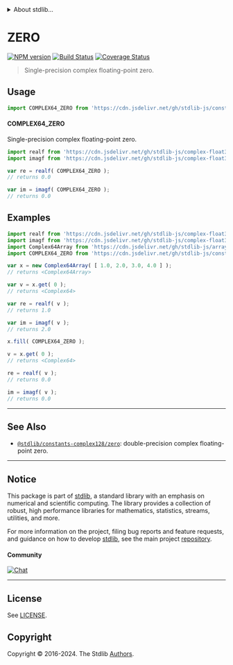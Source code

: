 <!--

@license Apache-2.0

Copyright (c) 2024 The Stdlib Authors.

Licensed under the Apache License, Version 2.0 (the "License");
you may not use this file except in compliance with the License.
You may obtain a copy of the License at

   http://www.apache.org/licenses/LICENSE-2.0

Unless required by applicable law or agreed to in writing, software
distributed under the License is distributed on an "AS IS" BASIS,
WITHOUT WARRANTIES OR CONDITIONS OF ANY KIND, either express or implied.
See the License for the specific language governing permissions and
limitations under the License.

-->


<details>
  <summary>
    About stdlib...
  </summary>
  <p>We believe in a future in which the web is a preferred environment for numerical computation. To help realize this future, we've built stdlib. stdlib is a standard library, with an emphasis on numerical and scientific computation, written in JavaScript (and C) for execution in browsers and in Node.js.</p>
  <p>The library is fully decomposable, being architected in such a way that you can swap out and mix and match APIs and functionality to cater to your exact preferences and use cases.</p>
  <p>When you use stdlib, you can be absolutely certain that you are using the most thorough, rigorous, well-written, studied, documented, tested, measured, and high-quality code out there.</p>
  <p>To join us in bringing numerical computing to the web, get started by checking us out on <a href="https://github.com/stdlib-js/stdlib">GitHub</a>, and please consider <a href="https://opencollective.com/stdlib">financially supporting stdlib</a>. We greatly appreciate your continued support!</p>
</details>

# ZERO

[![NPM version][npm-image]][npm-url] [![Build Status][test-image]][test-url] [![Coverage Status][coverage-image]][coverage-url] <!-- [![dependencies][dependencies-image]][dependencies-url] -->

> Single-precision complex floating-point zero.



<section class="usage">

## Usage

```javascript
import COMPLEX64_ZERO from 'https://cdn.jsdelivr.net/gh/stdlib-js/constants-complex64-zero@v0.2.2-deno/mod.js';
```

#### COMPLEX64_ZERO

Single-precision complex floating-point zero.

```javascript
import realf from 'https://cdn.jsdelivr.net/gh/stdlib-js/complex-float32-real@deno/mod.js';
import imagf from 'https://cdn.jsdelivr.net/gh/stdlib-js/complex-float32-imag@deno/mod.js';

var re = realf( COMPLEX64_ZERO );
// returns 0.0

var im = imagf( COMPLEX64_ZERO );
// returns 0.0
```

</section>

<!-- /.usage -->

<section class="examples">

## Examples

<!-- eslint no-undef: "error" -->

```javascript
import realf from 'https://cdn.jsdelivr.net/gh/stdlib-js/complex-float32-real@deno/mod.js';
import imagf from 'https://cdn.jsdelivr.net/gh/stdlib-js/complex-float32-imag@deno/mod.js';
import Complex64Array from 'https://cdn.jsdelivr.net/gh/stdlib-js/array-complex64@deno/mod.js';
import COMPLEX64_ZERO from 'https://cdn.jsdelivr.net/gh/stdlib-js/constants-complex64-zero@v0.2.2-deno/mod.js';

var x = new Complex64Array( [ 1.0, 2.0, 3.0, 4.0 ] );
// returns <Complex64Array>

var v = x.get( 0 );
// returns <Complex64>

var re = realf( v );
// returns 1.0

var im = imagf( v );
// returns 2.0

x.fill( COMPLEX64_ZERO );

v = x.get( 0 );
// returns <Complex64>

re = realf( v );
// returns 0.0

im = imagf( v );
// returns 0.0
```

</section>

<!-- /.examples -->

<!-- Section for related `stdlib` packages. Do not manually edit this section, as it is automatically populated. -->

<section class="related">

* * *

## See Also

-   <span class="package-name">[`@stdlib/constants-complex128/zero`][@stdlib/constants/complex128/zero]</span><span class="delimiter">: </span><span class="description">double-precision complex floating-point zero.</span>

</section>

<!-- /.related -->

<!-- Section for all links. Make sure to keep an empty line after the `section` element and another before the `/section` close. -->


<section class="main-repo" >

* * *

## Notice

This package is part of [stdlib][stdlib], a standard library with an emphasis on numerical and scientific computing. The library provides a collection of robust, high performance libraries for mathematics, statistics, streams, utilities, and more.

For more information on the project, filing bug reports and feature requests, and guidance on how to develop [stdlib][stdlib], see the main project [repository][stdlib].

#### Community

[![Chat][chat-image]][chat-url]

---

## License

See [LICENSE][stdlib-license].


## Copyright

Copyright &copy; 2016-2024. The Stdlib [Authors][stdlib-authors].

</section>

<!-- /.stdlib -->

<!-- Section for all links. Make sure to keep an empty line after the `section` element and another before the `/section` close. -->

<section class="links">

[npm-image]: http://img.shields.io/npm/v/@stdlib/constants-complex64-zero.svg
[npm-url]: https://npmjs.org/package/@stdlib/constants-complex64-zero

[test-image]: https://github.com/stdlib-js/constants-complex64-zero/actions/workflows/test.yml/badge.svg?branch=v0.2.2
[test-url]: https://github.com/stdlib-js/constants-complex64-zero/actions/workflows/test.yml?query=branch:v0.2.2

[coverage-image]: https://img.shields.io/codecov/c/github/stdlib-js/constants-complex64-zero/main.svg
[coverage-url]: https://codecov.io/github/stdlib-js/constants-complex64-zero?branch=main

<!--

[dependencies-image]: https://img.shields.io/david/stdlib-js/constants-complex64-zero.svg
[dependencies-url]: https://david-dm.org/stdlib-js/constants-complex64-zero/main

-->

[chat-image]: https://img.shields.io/gitter/room/stdlib-js/stdlib.svg
[chat-url]: https://app.gitter.im/#/room/#stdlib-js_stdlib:gitter.im

[stdlib]: https://github.com/stdlib-js/stdlib

[stdlib-authors]: https://github.com/stdlib-js/stdlib/graphs/contributors

[umd]: https://github.com/umdjs/umd
[es-module]: https://developer.mozilla.org/en-US/docs/Web/JavaScript/Guide/Modules

[deno-url]: https://github.com/stdlib-js/constants-complex64-zero/tree/deno
[deno-readme]: https://github.com/stdlib-js/constants-complex64-zero/blob/deno/README.md
[umd-url]: https://github.com/stdlib-js/constants-complex64-zero/tree/umd
[umd-readme]: https://github.com/stdlib-js/constants-complex64-zero/blob/umd/README.md
[esm-url]: https://github.com/stdlib-js/constants-complex64-zero/tree/esm
[esm-readme]: https://github.com/stdlib-js/constants-complex64-zero/blob/esm/README.md
[branches-url]: https://github.com/stdlib-js/constants-complex64-zero/blob/main/branches.md

[stdlib-license]: https://raw.githubusercontent.com/stdlib-js/constants-complex64-zero/main/LICENSE

<!-- <related-links> -->

[@stdlib/constants/complex128/zero]: https://github.com/stdlib-js/constants-complex128-zero/tree/deno

<!-- </related-links> -->

</section>

<!-- /.links -->
